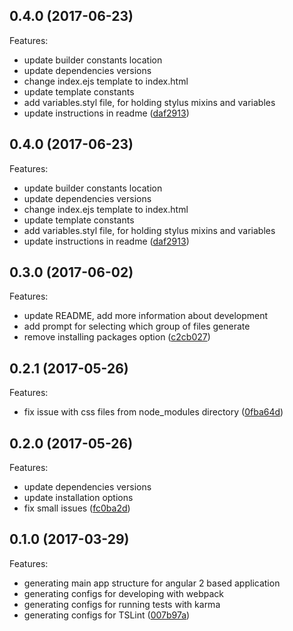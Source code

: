 ## 0.4.0 (2017-06-23)
Features:
  - update builder constants location
  - update dependencies versions
  - change index.ejs template to index.html
  - update template constants
  - add variables.styl file, for holding stylus mixins and variables
  - update instructions in readme ([daf2913](https://github.com/MLSDev/generator-waab/commit/daf2913944544664c76fbc8c3cb6c9ef1e3694a6))
  
## 0.4.0 (2017-06-23)
Features:
  - update builder constants location
  - update dependencies versions
  - change index.ejs template to index.html
  - update template constants
  - add variables.styl file, for holding stylus mixins and variables
  - update instructions in readme ([daf2913](https://github.com/MLSDev/generator-waab/commit/daf2913944544664c76fbc8c3cb6c9ef1e3694a6))
  
## 0.3.0 (2017-06-02)
Features:
  - update README, add more information about development
  - add prompt for selecting which group of files generate
  - remove installing packages option ([c2cb027](https://github.com/MLSDev/generator-waab/commit/c2cb027ef9c7edee23a6825d99a479eabedf9773))
  
## 0.2.1 (2017-05-26)
Features:
  - fix issue with css files from node_modules directory
  ([0fba64d](https://github.com/MLSDev/generator-waab/commit/0fba64dce74c94b43cf99b918d8afeda04051066))
  
## 0.2.0 (2017-05-26)
Features:
  - update dependencies versions
  - update installation options 
  - fix small issues 
  ([fc0ba2d](https://github.com/MLSDev/generator-waab/commit/fc0ba2dc53fb1084a90c136bb5bc8e20b6d598c1))
  
## 0.1.0 (2017-03-29)
Features:
  - generating main app structure for angular 2 based application
  - generating configs for developing with webpack 
  - generating configs for running tests with karma 
  - generating configs for TSLint 
  ([007b97a](https://github.com/MLSDev/generator-waab/commit/007b97a651547be159008f99dbcf28ceadb51fad))
